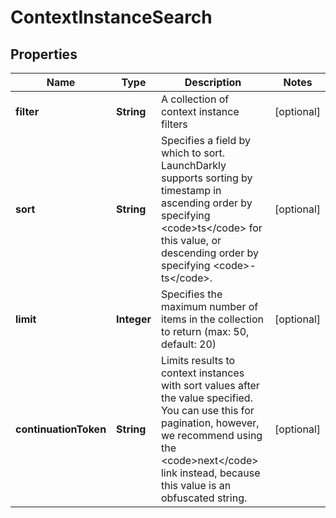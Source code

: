 

# ContextInstanceSearch


## Properties

| Name | Type | Description | Notes |
|------------ | ------------- | ------------- | -------------|
|**filter** | **String** | A collection of context instance filters |  [optional] |
|**sort** | **String** | Specifies a field by which to sort. LaunchDarkly supports sorting by timestamp in ascending order by specifying &lt;code&gt;ts&lt;/code&gt; for this value, or descending order by specifying &lt;code&gt;-ts&lt;/code&gt;. |  [optional] |
|**limit** | **Integer** | Specifies the maximum number of items in the collection to return (max: 50, default: 20) |  [optional] |
|**continuationToken** | **String** | Limits results to context instances with sort values after the value specified. You can use this for pagination, however, we recommend using the &lt;code&gt;next&lt;/code&gt; link instead, because this value is an obfuscated string. |  [optional] |



